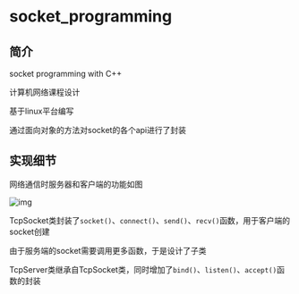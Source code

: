 # **socket_programming**

## 简介

socket programming with C++

计算机网络课程设计

基于linux平台编写

通过面向对象的方法对socket的各个api进行了封装

## 实现细节

网络通信时服务器和客户端的功能如图

![img](https://i.loli.net/2021/10/29/wPln9iKv4msQjFc.jpg)

TcpSocket类封装了`socket()`、`connect()`、`send()`、`recv()`函数，用于客户端的socket创建

由于服务端的socket需要调用更多函数，于是设计了子类

TcpServer类继承自TcpSocket类，同时增加了`bind()`、`listen()`、`accept()`函数的封装


